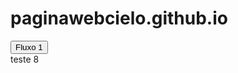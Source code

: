 # paginawebcielo.github.io
<button type="button" onclick="botao.openNativeScreen();">Fluxo 1</button><br/>
teste 8
